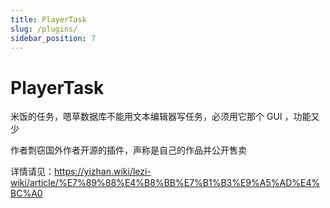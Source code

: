 ```yaml
---
title: PlayerTask
slug: /plugins/
sidebar_position: 7
---
```


# PlayerTask

米饭的任务，嗯草数据库不能用文本编辑器写任务，必须用它那个 GUI ，功能又少

作者剽窃国外作者开源的插件，声称是自己的作品并公开售卖

详情请见：https://yizhan.wiki/lezi-wiki/article/%E7%89%88%E4%B8%BB%E7%B1%B3%E9%A5%AD%E4%BC%A0
